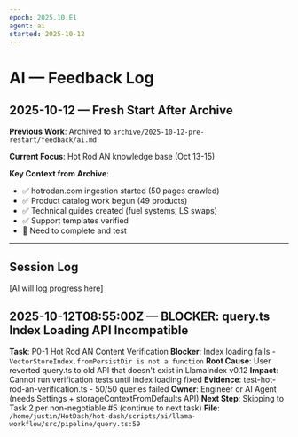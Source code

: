 ```yaml
---
epoch: 2025.10.E1
agent: ai
started: 2025-10-12
---
```


# AI — Feedback Log

## 2025-10-12 — Fresh Start After Archive

**Previous Work**: Archived to `archive/2025-10-12-pre-restart/feedback/ai.md`

**Current Focus**: Hot Rod AN knowledge base (Oct 13-15)

**Key Context from Archive**:
- ✅ hotrodan.com ingestion started (50 pages crawled)
- ✅ Product catalog work begun (49 products)
- ✅ Technical guides created (fuel systems, LS swaps)
- ✅ Support templates verified
- 🔄 Need to complete and test

---

## Session Log

[AI will log progress here]


## 2025-10-12T08:55:00Z — BLOCKER: query.ts Index Loading API Incompatible

**Task**: P0-1 Hot Rod AN Content Verification
**Blocker**: Index loading fails - `VectorStoreIndex.fromPersistDir is not a function`
**Root Cause**: User reverted query.ts to old API that doesn't exist in LlamaIndex v0.12
**Impact**: Cannot run verification tests until index loading fixed
**Evidence**: test-hot-rod-an-verification.ts - 50/50 queries failed
**Owner**: Engineer or AI Agent (needs Settings + storageContextFromDefaults API)
**Next Step**: Skipping to Task 2 per non-negotiable #5 (continue to next task)
**File**: `/home/justin/HotDash/hot-dash/scripts/ai/llama-workflow/src/pipeline/query.ts:59`

